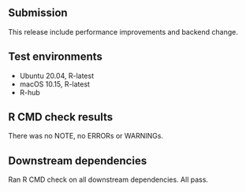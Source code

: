 ## Submission
This release include performance improvements and backend change.

## Test environments

* Ubuntu 20.04, R-latest
* macOS 10.15, R-latest
* R-hub

## R CMD check results

There was no NOTE, no ERRORs or WARNINGs.

## Downstream dependencies

Ran R CMD check on all downstream dependencies. All pass.
